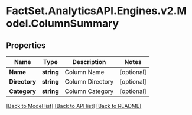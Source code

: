 # FactSet.AnalyticsAPI.Engines.v2.Model.ColumnSummary
## Properties

Name | Type | Description | Notes
------------ | ------------- | ------------- | -------------
**Name** | **string** | Column Name | [optional] 
**Directory** | **string** | Column Directory | [optional] 
**Category** | **string** | Column Category | [optional] 

[[Back to Model list]](../README.md#documentation-for-models) [[Back to API list]](../README.md#documentation-for-api-endpoints) [[Back to README]](../README.md)

